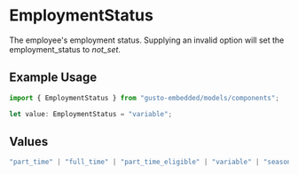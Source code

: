 # EmploymentStatus

The employee's employment status. Supplying an invalid option will set the employment_status to *not_set*.

## Example Usage

```typescript
import { EmploymentStatus } from "gusto-embedded/models/components";

let value: EmploymentStatus = "variable";
```

## Values

```typescript
"part_time" | "full_time" | "part_time_eligible" | "variable" | "seasonal" | "not_set"
```